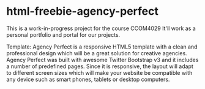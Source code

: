 # html-freebie-agency-perfect

This is a work-in-progress project for the course CCOM4029
It'll work as a personal portfolio and portal for our projects.


Template:
Agency Perfect is a responsive HTML5 template with a clean and professional design which will be a great solution for creative agencies. Agency Perfect was built with awesome Twitter Bootstrap v3 and it includes a number of predefined pages. Since it is responsive, the layout will adapt to different screen sizes which will make your website be compatible with any device such as smart phones, tablets or desktop computers.
